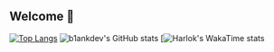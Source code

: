 ## Welcome 👋
[![Top Langs](https://github-readme-stats.vercel.app/api/top-langs/?username=b1ankdev&show_icons=true&theme=tokyonight)](https://github.com/anuraghazra/github-readme-stats)
![b1ankdev's GitHub stats](https://github-readme-stats.vercel.app/api?username=b1ankdev&show_icons=true&theme=tokyonight)
[![Harlok's WakaTime stats](https://github-readme-stats.vercel.app/api/wakatime?username=b1ankdev&show_icons=true&theme=tokyonight)




<!--
**b1ankDEV/b1ankDEV** is a ✨ _special_ ✨ repository because its `README.md` (this file) appears on your GitHub profile.

Here are some ideas to get you started:

- 🔭 I’m currently working on ...
- 🌱 I’m currently learning ...
- 👯 I’m looking to collaborate on ...
- 🤔 I’m looking for help with ...
- 💬 Ask me about ...
- 📫 How to reach me: ...
- 😄 Pronouns: ...
- ⚡ Fun fact: ...
-->
